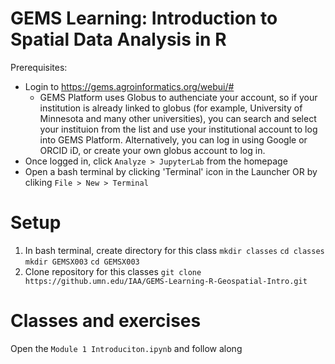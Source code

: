 # GEMS Learning: Introduction to Spatial Data Analysis in R

Prerequisites:
- Login to https://gems.agroinformatics.org/webui/#
    - GEMS Platform uses Globus to authenciate your account, so if your institution is already linked to globus (for example, University of Minnesota and many other universities), you can search and select your instituion from the list and use your institutional account to log into GEMS Platform. Alternatively, you can log in using Google or ORCID iD, or create  your own globus account to log in.   
- Once logged in, click `Analyze > JupyterLab` from the homepage
- Open a bash terminal by clicking 'Terminal' icon in the Launcher OR by cliking `File > New > Terminal`

# Setup

1. In bash terminal, create directory for this class
    `mkdir classes`
    `cd classes`
    `mkdir GEMSX003`
    `cd GEMSX003`
3. Clone repository for this classes 
    `git clone https://github.umn.edu/IAA/GEMS-Learning-R-Geospatial-Intro.git`

# Classes and exercises
Open the `Module 1 Introduciton.ipynb` and follow along
